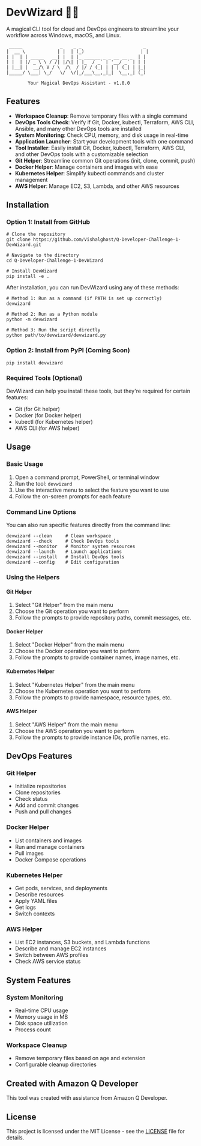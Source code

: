 # DevWizard 🧙‍♂️

A magical CLI tool for cloud and DevOps engineers to streamline your workflow across Windows, macOS, and Linux.

```
 _____              _    _ _                       _ 
|  __ \            | |  | (_)                     | |
| |  | | _____   __| |  | |_ ______ _ _ __ __ _  | |
| |  | |/ _ \ \ / /| |/\| | |_  / _` | '__/ _` | | |
| |__| |  __/\ V / \  /\  / |/ / (_| | | | (_| | |_|
|_____/ \___| \_/   \/  \/|_/___\__,_|_|  \__,_| (_)
                                                   
        Your Magical DevOps Assistant - v1.0.0
```

## Features

- **Workspace Cleanup**: Remove temporary files with a single command
- **DevOps Tools Check**: Verify if Git, Docker, kubectl, Terraform, AWS CLI, Ansible, and many other DevOps tools are installed
- **System Monitoring**: Check CPU, memory, and disk usage in real-time
- **Application Launcher**: Start your development tools with one command
- **Tool Installer**: Easily install Git, Docker, kubectl, Terraform, AWS CLI, and other DevOps tools with a customizable selection
- **Git Helper**: Streamline common Git operations (init, clone, commit, push)
- **Docker Helper**: Manage containers and images with ease
- **Kubernetes Helper**: Simplify kubectl commands and cluster management
- **AWS Helper**: Manage EC2, S3, Lambda, and other AWS resources

## Installation

### Option 1: Install from GitHub

```
# Clone the repository
git clone https://github.com/Vishalghost/Q-Developer-Challenge-1-DevWizard.git

# Navigate to the directory
cd Q-Developer-Challenge-1-DevWizard

# Install DevWizard
pip install -e .
```

After installation, you can run DevWizard using any of these methods:

```
# Method 1: Run as a command (if PATH is set up correctly)
devwizard

# Method 2: Run as a Python module
python -m devwizard

# Method 3: Run the script directly
python path/to/devwizard/devwizard.py
```

### Option 2: Install from PyPI (Coming Soon)

```
pip install devwizard
```

### Required Tools (Optional)

DevWizard can help you install these tools, but they're required for certain features:
- Git (for Git helper)
- Docker (for Docker helper)
- kubectl (for Kubernetes helper)
- AWS CLI (for AWS helper)

## Usage

### Basic Usage

1. Open a command prompt, PowerShell, or terminal window
2. Run the tool: `devwizard`
3. Use the interactive menu to select the feature you want to use
4. Follow the on-screen prompts for each feature

### Command Line Options

You can also run specific features directly from the command line:

```
devwizard --clean     # Clean workspace
devwizard --check     # Check DevOps tools
devwizard --monitor   # Monitor system resources
devwizard --launch    # Launch applications
devwizard --install   # Install DevOps tools
devwizard --config    # Edit configuration
```

### Using the Helpers

#### Git Helper
1. Select "Git Helper" from the main menu
2. Choose the Git operation you want to perform
3. Follow the prompts to provide repository paths, commit messages, etc.

#### Docker Helper
1. Select "Docker Helper" from the main menu
2. Choose the Docker operation you want to perform
3. Follow the prompts to provide container names, image names, etc.

#### Kubernetes Helper
1. Select "Kubernetes Helper" from the main menu
2. Choose the Kubernetes operation you want to perform
3. Follow the prompts to provide namespace, resource types, etc.

#### AWS Helper
1. Select "AWS Helper" from the main menu
2. Choose the AWS operation you want to perform
3. Follow the prompts to provide instance IDs, profile names, etc.

## DevOps Features

### Git Helper
- Initialize repositories
- Clone repositories
- Check status
- Add and commit changes
- Push and pull changes

### Docker Helper
- List containers and images
- Run and manage containers
- Pull images
- Docker Compose operations

### Kubernetes Helper
- Get pods, services, and deployments
- Describe resources
- Apply YAML files
- Get logs
- Switch contexts

### AWS Helper
- List EC2 instances, S3 buckets, and Lambda functions
- Describe and manage EC2 instances
- Switch between AWS profiles
- Check AWS service status

## System Features

### System Monitoring
- Real-time CPU usage
- Memory usage in MB
- Disk space utilization
- Process count

### Workspace Cleanup
- Remove temporary files based on age and extension
- Configurable cleanup directories

## Created with Amazon Q Developer

This tool was created with assistance from Amazon Q Developer.

## License

This project is licensed under the MIT License - see the [LICENSE](LICENSE) file for details.
